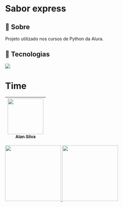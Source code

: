 <h1>Sabor express</h1>

<h2>🔖 Sobre</h2>
<p>Projeto utilizado nos cursos de Python da Alura.</p>

## 🚀 Tecnologias
<div>
  <img src="https://upload.wikimedia.org/wikipedia/commons/thumb/0/0a/Python.svg/640px-Python.svg.png">
</div>

# Time

| [<img loading="lazy" src="https://avatars.githubusercontent.com/u/135849659?v=4" width=115><br><sub>Alan Silva</sub>](https://github.com/Alan-0718-sj) | 
| :---: |


<div>
<a href="https://github.com/seu-usuário-aqui">
<img loading="lazy" height="180em" src="https://github-readme-stats.vercel.app/api/top-langs/?username=Alan-0718-sj&layout=compact&langs_count=7&theme=dracula"/>
<img loading="lazy" height="180em" src="https://github-readme-stats.vercel.app/api?username=Alan-0718-sj&show_icons=true&theme=dracula&include_all_commits=true&count_private=true"/>
</div>


